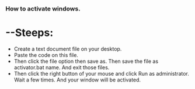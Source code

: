 ### How to activate windows.
# --Steeps:
- Create a text document file on your desktop.
- Paste the code on this file.
- Then click the file option then save as. Then save the file as activator.bat name. And exit those files.
- Then click the right button of your mouse and click Run as administrator. Wait a few times. And your window will be activated.
